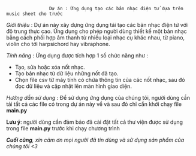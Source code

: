                    Dự án : Ứng dụng tạo các bản nhạc điện tử dựa trên music sheet cho trước

*Giới thiệu* : Dự án này xây dựng ứng dụng tái tạo các bản nhạc điện tử với độ trung thực cao. Ứng dụng cho phép người dùng thiết kế một bản nhạc bằng cách phối hợp âm thanh từ nhiều loại nhạc cụ khác nhau, từ piano, violin cho tới harpsichord hay vibraphone. 

*Tính năng* : Ứng dụng được tích hợp 1 số chức năng như : 

- Tạo, sửa hoặc xóa nốt nhạc.
- Tạo bản nhạc từ dữ liệu những nốt đã tạo.
- Chọn file csv từ máy tính có chứa thông tin của các nốt nhạc, sau đó đọc dữ liệu và cập nhật lên màn hình giao diện.

*Hướng dẫn sử dụng* : Để sử dụng ứng dụng của chúng tôi, người dùng cần tải tất cả các file có trong dự án này về và sau đó chỉ cần khởi chạy file **main.py**

**Lưu ý**: người dùng cần đảm bảo đã cài đặt tất cả thư viện được sử dụng trong file **main.py** trước khi chạy chương trình

 ***Cuối cùng**, xin cảm ơn mọi người đã tin dùng và sử dụng sản phẩm của chúng tôi <3*
